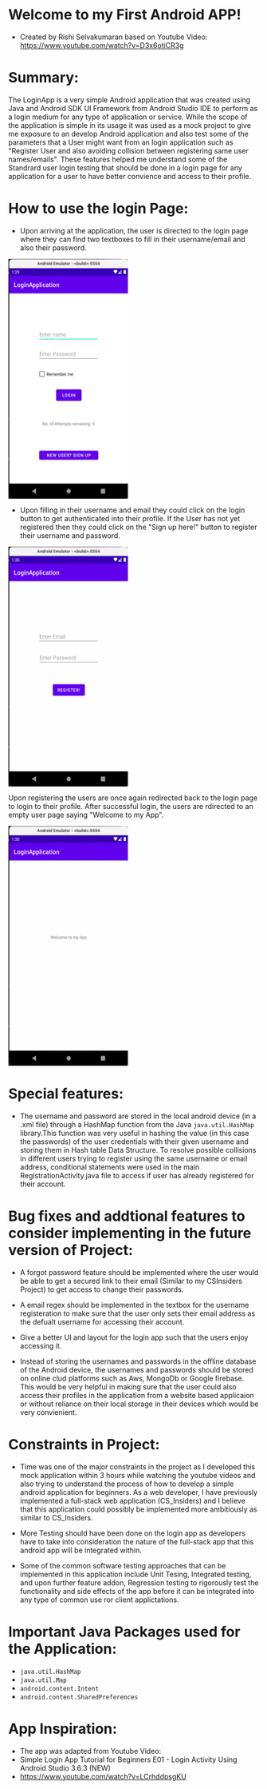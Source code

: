 # Welcome to my First Android APP!

* Created by Rishi Selvakumaran based on Youtube Video: https://www.youtube.com/watch?v=D3x6otiCR3g

# Summary:

The LoginApp is a very simple Android application that was created using Java and Android SDK UI Framework from Android Studio IDE to perform as a login medium for any type of application or service. While the scope of the application is simple in its usage it was used as a mock project to give me exposure to an develop Android application and also test some of the parameters that a User might want from an login application such as "Register User and also avoiding collision between registering same user names/emails". These features helped me understand some of the Standrard user login testing that should be done in a login page for any application for a user to have better convience and access to their profile. 

# How to use the login Page:

- Upon arriving at the application, the user is directed to the login page where they can find two textboxes to fill in their username/email and also their password. 

<a href="url"><img src="https://github.com/rishiselvakumaran98/LoginApp/blob/main/img/MainPage.png" align="center" height="480" width="240" ></a>


- Upon filling in their username and email they could click on the login button to get authenticated into their profile. If the User has not yet registered then they could click on the "Sign up here!" button to register their username and password.


<a href="url"><img src="https://github.com/rishiselvakumaran98/LoginApp/blob/main/img/RegisterPage.png" align="center" height="480" width="240" ></a>


Upon registering the users are once again redirected back to the login page to login to their profile. After successful login, the users are rdirected to an empty user page saying "Welcome to my App".


<a href="url"><img src="https://github.com/rishiselvakumaran98/LoginApp/blob/main/img/UserPage.png" align="center" height="480" width="240" ></a>



# Special features:
- The username and password are stored in the local android device (in a .xml file) through a HashMap function from the Java `java.util.HashMap` library.This function was very useful in hashing the value (in this case the passwords) of the user credentials with their given username and storing them in Hash table Data Structure. To resolve possible collisions in different users trying to register using the same username or email address, conditional statements were used in the main RegistrationActivity.java file to access if user has already registered for their account.

# Bug fixes and addtional features to consider implementing in the future version of Project:

- A forgot password feature should be implemented where the user would be able to get a secured link to their email (Similar to my CSInsiders Project) to get access to change their passwords.

- A email regex should be implemented in the textbox for the username registeration to make sure that the user only sets their email address as the defualt username for accessing their account.

- Give a better UI and layout for the login app such that the users enjoy accessing it.

- Instead of storing the usernames and passwords in the offline database of the Android device, the usernames and passwords should be stored on online clud platforms such as Aws, MongoDb or Google firebase. This would be very helpful in making sure that the user could also access their profiles in the application from a website based applicaion or without reliance on their local storage in their devices which would be very convienient.

# Constraints in Project:

- Time was one of the major constraints in the project as I developed this mock application within 3 hours while watching the youtube videos and also trying to understand the process of how to develop a simple android application for beginners. As a web developer, I have previously implemented a full-stack web application (CS_Insiders) and I believe that this application could possibly be implemented more ambitiously as similar to CS_Insiders.

- More Testing should have been done on the login app as developers have to take into consideration the nature of the full-stack app that this android app will be integrated within.

- Some of the common software testing approaches that can be implemented in this application include Unit Tesing, Integrated testing, and upon further feature addon, Regression testing to rigorously test the functionality and side effects of the app before it can be integrated into any type of common use ror client applictations.


# Important Java Packages used for the Application:

- `java.util.HashMap`
- `java.util.Map`
- `android.content.Intent`
- `android.content.SharedPreferences`

# App Inspiration:
* The app was adapted from Youtube Video: 
* Simple Login App Tutorial for Beginners E01 - Login Activity Using Android Studio 3.6.3 (NEW)
* https://www.youtube.com/watch?v=LCrhddpsgKU
